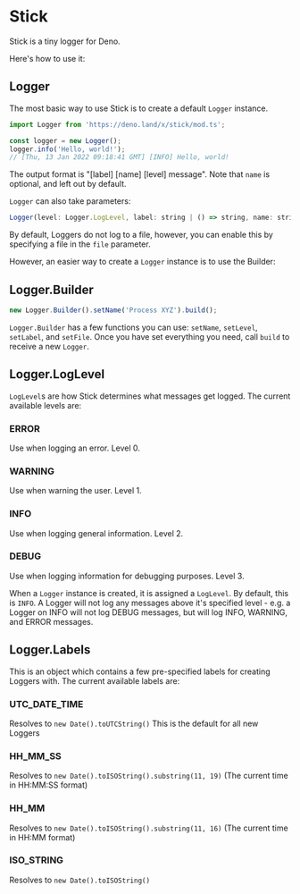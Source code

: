 # Stick
Stick is a tiny logger for Deno.

Here's how to use it:

## Logger
The most basic way to use Stick is to create a default `Logger` instance.
```js
import Logger from 'https://deno.land/x/stick/mod.ts';

const logger = new Logger();
logger.info('Hello, world!');
// [Thu, 13 Jan 2022 09:18:41 GMT] [INFO] Hello, world!
```
The output format is "[label] [name] [level] message". Note that `name` is optional, and left out by default.

`Logger` can also take parameters:
```js
Logger(level: Logger.LogLevel, label: string | () => string, name: string, file: string)
```
By default, Loggers do not log to a file, however, you can enable this by specifying a file in the `file` parameter.

However, an easier way to create a `Logger` instance is to use the Builder:

## Logger.Builder
```js
new Logger.Builder().setName('Process XYZ').build();
```

`Logger.Builder` has a few functions you can use: `setName`, `setLevel`, `setLabel`, and `setFile`. Once you have set everything you need, call `build` to receive a new `Logger`.

## Logger.LogLevel
`LogLevel`s are how Stick determines what messages get logged. The current available levels are:

### ERROR
Use when logging an error. Level 0.

### WARNING
Use when warning the user. Level 1.

### INFO
Use when logging general information. Level 2.

### DEBUG
Use when logging information for debugging purposes. Level 3.

When a `Logger` instance is created, it is assigned a `LogLevel`. By default, this is `INFO`. A Logger will not log any messages above it's specified level - e.g. a Logger on INFO will not log DEBUG messages, but will log INFO, WARNING, and ERROR messages.

## Logger.Labels
This is an object which contains a few pre-specified labels for creating Loggers with. The current available labels are:

### UTC_DATE_TIME
Resolves to `new Date().toUTCString()`
This is the default for all new Loggers

### HH_MM_SS
Resolves to `new Date().toISOString().substring(11, 19)` (The current time in HH:MM:SS format)

### HH_MM
Resolves to `new Date().toISOString().substring(11, 16)` (The current time in HH:MM format)

### ISO_STRING
Resolves to `new Date().toISOString()`
